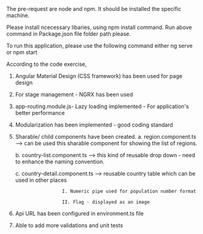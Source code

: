 
The pre-request are node and npm. It should be installed the specific machine.

Please install ncecessary libaries, using npm install command.
    Run above command in Package.json file folder path please.



To run this application, please use the following command 
        either ng serve 
        or npm start

According to the code exercise,
1. Angular Material Design (CSS framework) has been used for page design

2. For stage management - NGRX has been used

3. app-routing.module.js- Lazy loading implemented - For application's  better performance

4. Modularization has been implemented - good coding standard

5. Sharable/ child components have been created.
      a. region.component.ts --> can be used this sharable component for showing the list of regions.
      
      b. country-list.component.ts --> this kind of reusable drop down - need to enhance the naming convention. 
      
      c. country-detail.component.ts  --> reusable country table which can be used in other places 
      
                        I. Numeric pipe used for population number format
                        
                        II. Flag - displayed as an image

6. Api URL has been configured in environment.ts file

7. Able to add more validations and unit tests 
